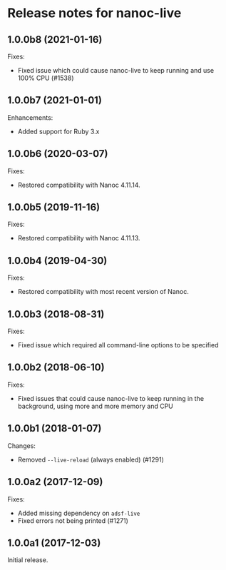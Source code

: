 # Release notes for nanoc-live

## 1.0.0b8 (2021-01-16)

Fixes:

- Fixed issue which could cause nanoc-live to keep running and use 100% CPU (#1538)

## 1.0.0b7 (2021-01-01)

Enhancements:

- Added support for Ruby 3.x

## 1.0.0b6 (2020-03-07)

Fixes:

* Restored compatibility with Nanoc 4.11.14.

## 1.0.0b5 (2019-11-16)

Fixes:

* Restored compatibility with Nanoc 4.11.13.

## 1.0.0b4 (2019-04-30)

Fixes:

* Restored compatibility with most recent version of Nanoc.

## 1.0.0b3 (2018-08-31)

Fixes:

* Fixed issue which required all command-line options to be specified

## 1.0.0b2 (2018-06-10)

Fixes:

* Fixed issues that could cause nanoc-live to keep running in the background, using more and more memory and CPU

## 1.0.0b1 (2018-01-07)

Changes:

* Removed `--live-reload` (always enabled) (#1291)

## 1.0.0a2 (2017-12-09)

Fixes:

* Added missing dependency on `adsf-live`
* Fixed errors not being printed (#1271)

## 1.0.0a1 (2017-12-03)

Initial release.
